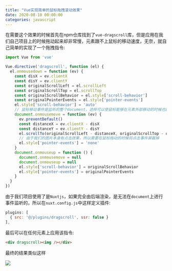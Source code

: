 ```yaml
---
title: "Vue实现简单的鼠标拖拽滚动效果"
date: 2020-08-10 00:00:00
categories: javascript
---
```


在需要这个效果的时候首先在npm仓库找到了`vue-dragscroll`库，但是应用在我们自己项目上的时候拖动起来却非常慢，元素跟不上鼠标的移动速度，无奈，就自己简单的实现了一个拖拽指令:

```javascript
import Vue from 'vue'

Vue.directive('dragscroll', function (el) {
  el.onmousedown = function (ev) {
    const disX = ev.clientX
    const disY = ev.clientY
    const originalScrollLeft = el.scrollLeft
    const originalScrollTop = el.scrollTop
    const originalScrollBehavior = el.style['scroll-behavior']
    const originalPointerEvents = el.style['pointer-events']
    el.style['scroll-behavior'] = 'auto'
    // 鼠标移动事件是监听的整个document，这样可以使鼠标能够在元素外部移动的时候也能实现拖动
    document.onmousemove = function (ev) {
      ev.preventDefault()
      const distanceX = ev.clientX - disX
      const distanceY = ev.clientY - disY
      el.scrollTo(originalScrollLeft - distanceX, originalScrollTop - distanceY)
      // 由于我们的图片本身有点击效果，所以需要在鼠标拖动的时候将点击事件屏蔽掉
      el.style['pointer-events'] = 'none'
    }
    document.onmouseup = function () {
      document.onmousemove = null
      document.onmouseup = null
      el.style['scroll-behavior'] = originalScrollBehavior
      el.style['pointer-events'] = originalPointerEvents
    }
  }
})
```

由于我们项目使用了是`Nuxtjs`，如果完全由后端渲染，是无法在`document`上进行事件监听的，所以在`nuxt.config.js`中这样定义插件:

```javascript
plugins: [
  { src: '@/plugins/dragscroll', ssr: false }
],
```

最后可以在任何元素上应用该指令:

```html
<div dragscroll><img /></div>
```

最终的结果类似这样

![](https://haofly.net/uploads/vue-dragscroll.gif)